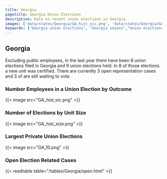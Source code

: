 ```yaml
---
title: Georgia
pagetitle: Georgia Union Elections
description: Data on recent union elections in Georgia.
images: ['data/states/Georgia/GA_hist_vic.png', 'data/states/Georgia/GA_hist_size.png', 'data/states/Georgia/GA_10.png']
keywords: ["Georgia union elections", "Georgia unions","Union elections"]
---
```

##  Georgia

Excluding public employees, in the last year there have been 8 union elections filed in Georgia and 9 union elections held. In 8 of those elections a new unit was certified. There are currently 3 open representation cases and 3 of are still waiting to vote.

### Number Employees in a Union Election by Outcome
{{< image src="GA_hist_vic.png" >}}

### Number of Elections by Unit Size
{{< image src="GA_hist_size.png" >}}

### Largest Private Union Elections
{{< image src="GA_10.png" >}}

### Open Election Related Cases
{{< readtable table="/tables/Georgia/open.html" >}}

